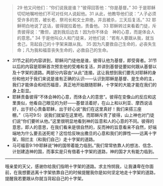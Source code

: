 > 29 他又问他们：“你们说我是谁？”彼得回答他：“你是基督。” 30 于是耶稣切切地嘱咐他们不可对任何人说起他。31 从此，他教导他们说：“人子必须受许多的苦，被长老、祭司长和文士弃绝，并且被杀，三天后复活。” 32 耶稣明白地说了这话，彼得就拉着他，责备他。 33 耶稣转过来看着门徒，斥责彼得说：“撒但，退到我后边去！因为你不体会　神的心意，而是体会人的意思。” 34 于是他叫众人和门徒来，对他们说：“若有人要跟从我，就当舍己，背起自己的十字架来跟从我。 35 因为凡要救自己生命的，必丧失生命；凡为我和福音丧失生命的，必救自己的生命。

- 31节之前的内容讲到，耶稣问门徒他是谁，彼得认他为基督，即受膏者。31节以后的内容是耶稣首次预言他的受难和复活，并讲到基督徒要如何跟从基督以及十字架的道路。两部分内容由“从此”连接。这让我想到我们要先对耶稣的身份和他对于我们来说是谁有正确的认识——认识到耶稣是基督、是生命的主，我们才能体会和经历福音，真正地开始跟随耶稣，十字架的大能才能在我们的身上彰显。
- 耶稣责备彼得“不体会神的心意，而体会人的意思”。彼得在变像山的反应和这里类似，他看自己眼见的为好——基督活着好，在山上和以利亚、摩西说话好，出于好心责备耶稣，出于好心说“我们在这里真好！我们来搭三座棚，”（马可9:5）说我们就留在这里吧。而耶稣斥责了彼得，山上神也对门徒们说“你们要听从他。”这里很明显地看到神的旨意和人的心意的不同。彼得的意思，即人的意思，在我们看来是很自然的，反而神的旨意看来不自然，好端端地为什么要去送死呢？这恰恰反映出撒旦的心意和我们的罪性——远离十字架，阻拦主（和我们自己）走十字架的道路。
- 马可福音9:1中耶稣说“神的国带着能力临到。”我们常常依靠人的想法、信念、计划建造神的国，而事实是只有借着十字架的道路，神的国才大有能力临到。

---
哦亲爱的天父，感谢你给我们指明十字架的道路。求主怜悯我，让我谦卑在你面前，在我想要逃离十字架依靠自己的时候提醒我你是如何坚定地走十字架的道路，提醒我若要跟从你就当背起自己的十字架。
